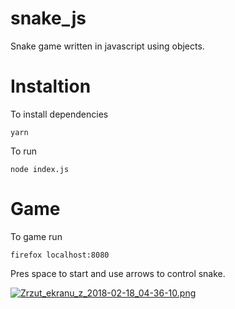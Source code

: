 # snake_js
Snake game written in javascript using objects. 


# Instaltion

To install dependencies

    yarn

To run

    node index.js   

# Game

To game run

    firefox localhost:8080
    
Pres space to start and use arrows to control snake. 

[![Zrzut_ekranu_z_2018-02-18_04-36-10.png](https://s17.postimg.org/3ptugwbzj/Zrzut_ekranu_z_2018-02-18_04-36-10.png)](https://postimg.org/image/42l8n2u97/)